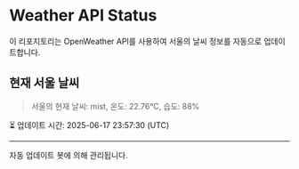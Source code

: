 
# Weather API Status

이 리포지토리는 OpenWeather API를 사용하여 서울의 날씨 정보를 자동으로 업데이트합니다.

## 현재 서울 날씨
> 서울의 현재 날씨: mist, 온도: 22.76°C, 습도: 88%

⏳ 업데이트 시간: 2025-06-17 23:57:30 (UTC)

---
자동 업데이트 봇에 의해 관리됩니다.
